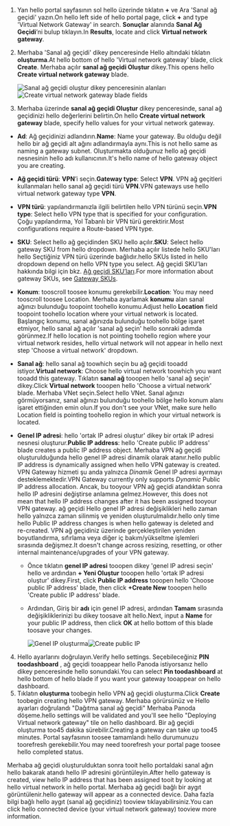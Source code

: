 1. <span data-ttu-id="27602-101">Yan hello portal sayfasının sol hello üzerinde tıklatın  **+**  ve Ara 'Sanal ağ geçidi' yazın.</span><span class="sxs-lookup"><span data-stu-id="27602-101">On hello left side of hello portal page, click **+** and type 'Virtual Network Gateway' in search.</span></span> <span data-ttu-id="27602-102">**Sonuçlar** alanında **Sanal Ağ Geçidi**’ni bulup tıklayın.</span><span class="sxs-lookup"><span data-stu-id="27602-102">In **Results**, locate and click **Virtual network gateway**.</span></span>
2. <span data-ttu-id="27602-103">Merhaba 'Sanal ağ geçidi' dikey penceresinde Hello altındaki tıklatın **oluşturma**.</span><span class="sxs-lookup"><span data-stu-id="27602-103">At hello bottom of hello 'Virtual network gateway' blade, click **Create**.</span></span> <span data-ttu-id="27602-104">Merhaba açılır **sanal ağ geçidi Oluştur** dikey.</span><span class="sxs-lookup"><span data-stu-id="27602-104">This opens hello **Create virtual network gateway** blade.</span></span>

    <span data-ttu-id="27602-105">![Sanal ağ geçidi oluştur dikey penceresinin alanları](./media/vpn-gateway-add-gw-s2s-rm-portal-include/vnet_gw.png "Yeni ağ geçidi")</span><span class="sxs-lookup"><span data-stu-id="27602-105">![Create virtual network gateway blade fields](./media/vpn-gateway-add-gw-s2s-rm-portal-include/vnet_gw.png "New gateway")</span></span>

3. <span data-ttu-id="27602-106">Merhaba üzerinde **sanal ağ geçidi Oluştur** dikey penceresinde, sanal ağ geçidinizi hello değerlerini belirtin.</span><span class="sxs-lookup"><span data-stu-id="27602-106">On hello **Create virtual network gateway** blade, specify hello values for your virtual network gateway.</span></span>

  - <span data-ttu-id="27602-107">**Ad**: Ağ geçidinizi adlandırın.</span><span class="sxs-lookup"><span data-stu-id="27602-107">**Name**: Name your gateway.</span></span> <span data-ttu-id="27602-108">Bu olduğu değil hello bir ağ geçidi alt ağını adlandırmayla aynı.</span><span class="sxs-lookup"><span data-stu-id="27602-108">This is not hello same as naming a gateway subnet.</span></span> <span data-ttu-id="27602-109">Oluşturmakta olduğunuz hello ağ geçidi nesnesinin hello adı kullanıcının.</span><span class="sxs-lookup"><span data-stu-id="27602-109">It's hello name of hello gateway object you are creating.</span></span>
  - <span data-ttu-id="27602-110">**Ağ geçidi türü**: **VPN**’i seçin.</span><span class="sxs-lookup"><span data-stu-id="27602-110">**Gateway type**: Select **VPN**.</span></span> <span data-ttu-id="27602-111">VPN ağ geçitleri kullanmaları hello sanal ağ geçidi türü **VPN**.</span><span class="sxs-lookup"><span data-stu-id="27602-111">VPN gateways use hello virtual network gateway type **VPN**.</span></span> 
  - <span data-ttu-id="27602-112">**VPN türü**: yapılandırmanızla ilgili belirtilen hello VPN türünü seçin.</span><span class="sxs-lookup"><span data-stu-id="27602-112">**VPN type**: Select hello VPN type that is specified for your configuration.</span></span> <span data-ttu-id="27602-113">Çoğu yapılandırma, Yol Tabanlı bir VPN türü gerektirir.</span><span class="sxs-lookup"><span data-stu-id="27602-113">Most configurations require a Route-based VPN type.</span></span>
  - <span data-ttu-id="27602-114">**SKU**: Select hello ağ geçidinden SKU hello açılır.</span><span class="sxs-lookup"><span data-stu-id="27602-114">**SKU**: Select hello gateway SKU from hello dropdown.</span></span> <span data-ttu-id="27602-115">Merhaba açılır listede hello SKU'ları hello Seçtiğiniz VPN türü üzerinde bağlıdır.</span><span class="sxs-lookup"><span data-stu-id="27602-115">hello SKUs listed in hello dropdown depend on hello VPN type you select.</span></span> <span data-ttu-id="27602-116">Ağ geçidi SKU’ları hakkında bilgi için bkz. [Ağ geçidi SKU’ları](../articles/vpn-gateway/vpn-gateway-about-vpn-gateway-settings.md#gwsku).</span><span class="sxs-lookup"><span data-stu-id="27602-116">For more information about gateway SKUs, see [Gateway SKUs](../articles/vpn-gateway/vpn-gateway-about-vpn-gateway-settings.md#gwsku).</span></span>
  - <span data-ttu-id="27602-117">**Konum**: tooscroll toosee konumu gerekebilir.</span><span class="sxs-lookup"><span data-stu-id="27602-117">**Location**: You may need tooscroll toosee Location.</span></span> <span data-ttu-id="27602-118">Merhaba ayarlamak **konumu** alan sanal ağınızı bulunduğu toopoint toohello konumu.</span><span class="sxs-lookup"><span data-stu-id="27602-118">Adjust hello **Location** field toopoint toohello location where your virtual network is located.</span></span> <span data-ttu-id="27602-119">Başlangıç konumu, sanal ağınızda bulunduğu toohello bölge işaret etmiyor, hello sanal ağ açılır 'sanal ağ seçin' hello sonraki adımda görünmez.</span><span class="sxs-lookup"><span data-stu-id="27602-119">If hello location is not pointing toohello region where your virtual network resides, hello virtual network will not appear in hello next step 'Choose a virtual network' dropdown.</span></span>
  - <span data-ttu-id="27602-120">**Sanal ağ**: hello sanal ağ toowhich seçin bu ağ geçidi tooadd istiyor.</span><span class="sxs-lookup"><span data-stu-id="27602-120">**Virtual network**: Choose hello virtual network toowhich you want tooadd this gateway.</span></span> <span data-ttu-id="27602-121">Tıklatın **sanal ağ** tooopen hello 'sanal ağ seçin' dikey.</span><span class="sxs-lookup"><span data-stu-id="27602-121">Click **Virtual network** tooopen hello 'Choose a virtual network' blade.</span></span> <span data-ttu-id="27602-122">Merhaba VNet seçin.</span><span class="sxs-lookup"><span data-stu-id="27602-122">Select hello VNet.</span></span> <span data-ttu-id="27602-123">Sanal ağınızı görmüyorsanız, sanal ağınızı bulunduğu toohello bölge hello konum alanı işaret ettiğinden emin olun.</span><span class="sxs-lookup"><span data-stu-id="27602-123">If you don't see your VNet, make sure hello Location field is pointing toohello region in which your virtual network is located.</span></span>
  - <span data-ttu-id="27602-124">**Genel IP adresi**: hello 'ortak IP adresi oluştur' dikey bir ortak IP adresi nesnesi oluşturur.</span><span class="sxs-lookup"><span data-stu-id="27602-124">**Public IP address**: hello 'Create public IP address' blade creates a public IP address object.</span></span> <span data-ttu-id="27602-125">Merhaba VPN ağ geçidi oluşturulduğunda hello genel IP adresi dinamik olarak atanır.</span><span class="sxs-lookup"><span data-stu-id="27602-125">hello public IP address is dynamically assigned when hello VPN gateway is created.</span></span> <span data-ttu-id="27602-126">VPN Gateway hizmeti şu anda yalnızca *Dinamik* Genel IP adresi ayırmayı desteklemektedir.</span><span class="sxs-lookup"><span data-stu-id="27602-126">VPN Gateway currently only supports *Dynamic* Public IP address allocation.</span></span> <span data-ttu-id="27602-127">Ancak, bu tooyour VPN ağ geçidi atandıktan sonra hello IP adresini değiştirse anlamına gelmez.</span><span class="sxs-lookup"><span data-stu-id="27602-127">However, this does not mean that hello IP address changes after it has been assigned tooyour VPN gateway.</span></span> <span data-ttu-id="27602-128">ağ geçidi Hello genel IP adresi değişiklikleri hello zaman hello yalnızca zaman silinmiş ve yeniden oluşturulmalıdır.</span><span class="sxs-lookup"><span data-stu-id="27602-128">hello only time hello Public IP address changes is when hello gateway is deleted and re-created.</span></span> <span data-ttu-id="27602-129">VPN ağ geçidiniz üzerinde gerçekleştirilen yeniden boyutlandırma, sıfırlama veya diğer iç bakım/yükseltme işlemleri sırasında değişmez.</span><span class="sxs-lookup"><span data-stu-id="27602-129">It doesn't change across resizing, resetting, or other internal maintenance/upgrades of your VPN gateway.</span></span>

    - <span data-ttu-id="27602-130">Önce tıklatın **genel IP adresi** tooopen dikey 'genel IP adresi seçin' hello ve ardından **+ Yeni Oluştur** tooopen hello 'ortak IP adresi oluştur' dikey.</span><span class="sxs-lookup"><span data-stu-id="27602-130">First, click **Public IP address** tooopen hello 'Choose public IP address' blade, then click **+Create New** tooopen hello 'Create public IP address' blade.</span></span>
    - <span data-ttu-id="27602-131">Ardından, Giriş bir **adı** için genel IP adresi, ardından **Tamam** sırasında değişikliklerinizi bu dikey toosave alt hello.</span><span class="sxs-lookup"><span data-stu-id="27602-131">Next, input a **Name** for your public IP address, then click **OK** at hello bottom of this blade toosave your changes.</span></span>

      <span data-ttu-id="27602-132">![Genel IP oluşturma](./media/vpn-gateway-add-gw-s2s-rm-portal-include/pip.png "PIP oluşturma")</span><span class="sxs-lookup"><span data-stu-id="27602-132">![Create public IP](./media/vpn-gateway-add-gw-s2s-rm-portal-include/pip.png "Create PIP")</span></span>

4. <span data-ttu-id="27602-133">Hello ayarlarını doğrulayın.</span><span class="sxs-lookup"><span data-stu-id="27602-133">Verify hello settings.</span></span> <span data-ttu-id="27602-134">Seçebileceğiniz **PIN toodashboard** , ağ geçidi tooappear hello Panoda istiyorsanız hello dikey penceresinde hello sonundaki.</span><span class="sxs-lookup"><span data-stu-id="27602-134">You can select **Pin toodashboard** at hello bottom of hello blade if you want your gateway tooappear on hello dashboard.</span></span> 
5. <span data-ttu-id="27602-135">Tıklatın **oluşturma** toobegin hello VPN ağ geçidi oluşturma.</span><span class="sxs-lookup"><span data-stu-id="27602-135">Click **Create** toobegin creating hello VPN gateway.</span></span> <span data-ttu-id="27602-136">Merhaba görürsünüz ve Hello ayarları doğrulandı "Dağıtma sanal ağ geçidi" Merhaba Panoda döşeme.</span><span class="sxs-lookup"><span data-stu-id="27602-136">hello settings will be validated and you'll see hello "Deploying Virtual network gateway" tile on hello dashboard.</span></span> <span data-ttu-id="27602-137">Bir ağ geçidi oluşturma too45 dakika sürebilir.</span><span class="sxs-lookup"><span data-stu-id="27602-137">Creating a gateway can take up too45 minutes.</span></span> <span data-ttu-id="27602-138">Portal sayfasının toosee tamamlandı hello durumunuzu toorefresh gerekebilir.</span><span class="sxs-lookup"><span data-stu-id="27602-138">You may need toorefresh your portal page toosee hello completed status.</span></span>

<span data-ttu-id="27602-139">Merhaba ağ geçidi oluşturulduktan sonra tooit hello portaldaki sanal ağın hello bakarak atandı hello IP adresini görüntüleyin.</span><span class="sxs-lookup"><span data-stu-id="27602-139">After hello gateway is created, view hello IP address that has been assigned tooit by looking at hello virtual network in hello portal.</span></span> <span data-ttu-id="27602-140">Merhaba ağ geçidi bağlı bir aygıt görüntülenir.</span><span class="sxs-lookup"><span data-stu-id="27602-140">hello gateway will appear as a connected device.</span></span> <span data-ttu-id="27602-141">Daha fazla bilgi bağlı hello aygıt (sanal ağ geçidiniz) tooview tıklayabilirsiniz.</span><span class="sxs-lookup"><span data-stu-id="27602-141">You can click hello connected device (your virtual network gateway) tooview more information.</span></span>
